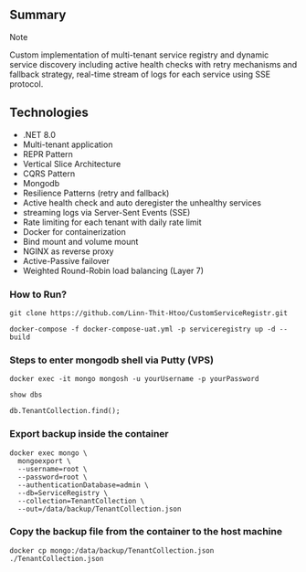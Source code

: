 ## Summary
> [!NOTE]  
> Custom implementation of multi-tenant service registry and dynamic service discovery including active health checks with retry mechanisms and fallback strategy, real-time stream of logs for each service using SSE protocol.

## Technologies
* .NET 8.0
* Multi-tenant application
* REPR Pattern
* Vertical Slice Architecture
* CQRS Pattern
* Mongodb
* Resilience Patterns (retry and fallback)
* Active health check and auto deregister the unhealthy services
* streaming logs via Server-Sent Events (SSE)
* Rate limiting for each tenant with daily rate limit
* Docker for containerization
* Bind mount and volume mount
* NGINX as reverse proxy
* Active-Passive failover
* Weighted Round-Robin load balancing (Layer 7)

### How to Run?

```
git clone https://github.com/Linn-Thit-Htoo/CustomServiceRegistr.git
```

```
docker-compose -f docker-compose-uat.yml -p serviceregistry up -d --build
```

### Steps to enter mongodb shell via Putty (VPS)

```
docker exec -it mongo mongosh -u yourUsername -p yourPassword
```

```
show dbs
```

```
db.TenantCollection.find();
```

### Export backup inside the container
```
docker exec mongo \
  mongoexport \
  --username=root \
  --password=root \
  --authenticationDatabase=admin \
  --db=ServiceRegistry \
  --collection=TenantCollection \
  --out=/data/backup/TenantCollection.json
```
### Copy the backup file from the container to the host machine
```
docker cp mongo:/data/backup/TenantCollection.json ./TenantCollection.json
```
